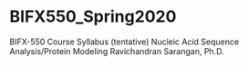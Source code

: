 # BIFX550_Spring2020

BIFX-550 
Course Syllabus (tentative)
Nucleic Acid Sequence Analysis/Protein Modeling
Ravichandran Sarangan, Ph.D.

